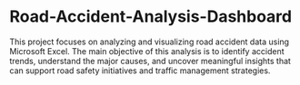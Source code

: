 # Road-Accident-Analysis-Dashboard
This project focuses on analyzing and visualizing road accident data using Microsoft Excel. The main objective of this analysis is to identify accident trends, understand the major causes, and uncover meaningful insights that can support road safety initiatives and traffic management strategies.
